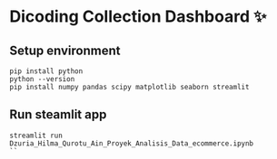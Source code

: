 # Dicoding Collection Dashboard ✨

## Setup environment
```
pip install python
python --version
pip install numpy pandas scipy matplotlib seaborn streamlit
```

## Run steamlit app
```
streamlit run Dzuria_Hilma_Qurotu_Ain_Proyek_Analisis_Data_ecommerce.ipynb
``
